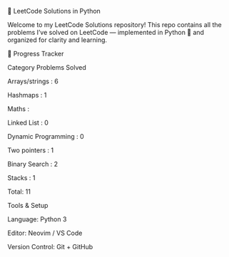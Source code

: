 🧠 LeetCode Solutions in Python

Welcome to my LeetCode Solutions repository!
This repo contains all the problems I’ve solved on LeetCode
 — implemented in Python 🐍 and organized for clarity and learning.


🏁 Progress Tracker

Category	Problems Solved

Arrays/strings :	6

Hashmaps : 1

Maths :

Linked List :	0

Dynamic Programming :	0

Two pointers : 1

Binary Search : 2

Stacks : 1

Total: 11

Tools & Setup

Language: Python 3

Editor: Neovim / VS Code

Version Control: Git + GitHub
